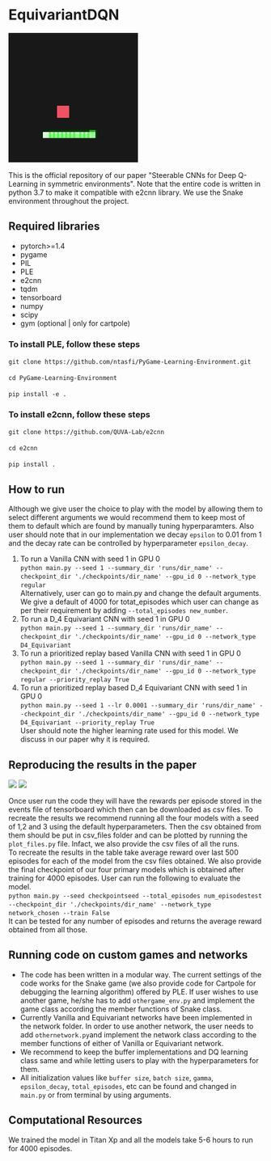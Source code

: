 # EquivariantDQN
![Snake Game](assets/snake.gif)

This is the official repository of our paper "Steerable CNNs for Deep Q-Learning in symmetric environments". Note that the entire code is written in python 3.7 to make it compatible with e2cnn library. We use the Snake environment throughout the project. 

## Required libraries
- pytorch>=1.4
- pygame
- PIL
- PLE 
- e2cnn
- tqdm
- tensorboard
- numpy
- scipy
- gym (optional | only for cartpole)

### To install PLE, follow these steps
```
git clone https://github.com/ntasfi/PyGame-Learning-Environment.git

cd PyGame-Learning-Environment

pip install -e .
```
### To install e2cnn, follow these steps
```
git clone https://github.com/QUVA-Lab/e2cnn

cd e2cnn

pip install .
```

## How to run
Although we give user the choice to play with the model by allowing them to select different arguments we would recommend them to keep most of them to default which are found by manually tuning hyperparamters. Also user should note that in our implementation we decay `epsilon` to 0.01 from 1 and the decay rate can be controlled by hyperparameter `epsilon_decay`.
1) To run a Vanilla CNN with seed 1 in GPU 0 <br/>
```python main.py --seed 1 --summary_dir 'runs/dir_name' --checkpoint_dir './checkpoints/dir_name' --gpu_id 0 --network_type regular  ```<br/>
Alternatively, user can go to main.py and change the default arguments. We give a default of 4000 for totat_episodes which user can change as per their requirement by adding ```--total_episodes new_number```. 
2) To run a D_4 Equivariant CNN with seed 1 in GPU 0 <br/>
```python main.py --seed 1 --summary_dir 'runs/dir_name' --checkpoint_dir './checkpoints/dir_name' --gpu_id 0 --network_type D4_Equivariant ```<br/>
3) To run a prioritized replay based Vanilla CNN with seed 1 in GPU 0 <br/>
```python main.py --seed 1 --summary_dir 'runs/dir_name' --checkpoint_dir './checkpoints/dir_name' --gpu_id 0 --network_type regular --priority_replay True ```<br/>
4) To run a prioritized replay based D_4 Equivariant CNN with seed 1 in GPU 0 <br/>
```python main.py --seed 1 --lr 0.0001 --summary_dir 'runs/dir_name' --checkpoint_dir './checkpoints/dir_name' --gpu_id 0 --network_type D4_Equivariant --priority_replay True ```<br/>
User should note the higher learning rate used for this model. We discuss in our paper why it is required. 
## Reproducing the results in the paper
<p float="left">
  <img src="https://github.com/arnab39/EquivariantDQN/blob/master/assets/Eq_vs_reg_cnn_normal_replay.png" width="400" />
  <img src="https://github.com/arnab39/EquivariantDQN/blob/master/assets/Eq_vs_reg_cnn_priority_replay.png" width="400" />

Once user run the code they will have the rewards per episode stored in the events file of tensorboard which then can be downloaded as csv files. To recreate the results we recommend running all the four models with a seed of 1,2 and 3 using the default hyperparameters. Then the csv obtained from them should be put in csv_files folder and can be plotted by running the `plot_files.py` file. Infact, we also provide the csv files of all the runs.<br/>
To recreate the results in the table take average reward over last 500 episodes for each of the model from the csv files obtained. We also provide the final checkpoint of our four primary models which is obtained after training for 4000 episodes. User can run the following to evaluate the model.<br/>
```python main.py --seed checkpointseed --total_episodes num_episodestest --checkpoint_dir './checkpoints/dir_name' --network_type network_chosen --train False```<br/>
It can be tested for any number of episodes and returns the average reward obtained from all those. 
</p>


## Running code on custom games and networks 

- The code has been written in a modular way. The current settings of the code works for the Snake game (we also provide code for Cartpole for debugging the learning algorithm) offered by PLE. If user wishes to use another game, he/she has to add `othergame_env.py` and implement the game class according the member functions of Snake class. 
- Currently Vanilla and Equivariant networks have been implemented in the network folder. In order to use another network, the user needs to add `othernetwork.py`and implement the network class according to the member functions of either of Vanilla or Equivariant network.
- We recommend to keep the buffer implementations and DQ learning class same and while letting users to play with the hyperparameters for them.
- All initialization values like `buffer size`, `batch size`, `gamma`, 	`epsilon_decay`, `total_episodes`, etc can be found and changed in `main.py` or from terminal by using arguments.  

## Computational Resources
We trained the model in Titan Xp and all the models take 5-6 hours to run for 4000 episodes. 



